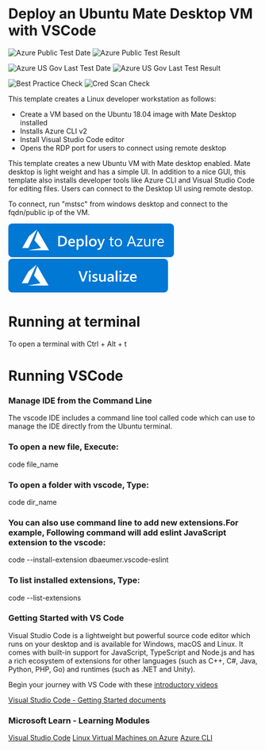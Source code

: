 # Deploy an Ubuntu Mate Desktop VM with VSCode

![Azure Public Test Date](https://azurequickstartsservice.blob.core.windows.net/badges/application-workloads/visualstudio/ubuntu-mate-desktop-vscode/PublicLastTestDate.svg)
![Azure Public Test Result](https://azurequickstartsservice.blob.core.windows.net/badges/application-workloads/visualstudio/ubuntu-mate-desktop-vscode/PublicDeployment.svg)

![Azure US Gov Last Test Date](https://azurequickstartsservice.blob.core.windows.net/badges/application-workloads/visualstudio/ubuntu-mate-desktop-vscode/FairfaxLastTestDate.svg)
![Azure US Gov Last Test Result](https://azurequickstartsservice.blob.core.windows.net/badges/application-workloads/visualstudio/ubuntu-mate-desktop-vscode/FairfaxDeployment.svg)

![Best Practice Check](https://azurequickstartsservice.blob.core.windows.net/badges/application-workloads/visualstudio/ubuntu-mate-desktop-vscode/BestPracticeResult.svg)
![Cred Scan Check](https://azurequickstartsservice.blob.core.windows.net/badges/application-workloads/visualstudio/ubuntu-mate-desktop-vscode/CredScanResult.svg)

This template creates a Linux developer workstation as follows:

- Create a VM based on the Ubuntu 18.04 image with Mate Desktop installed
- Installs Azure CLI v2
- Install Visual Studio Code editor
- Opens the RDP port for users to connect using remote desktop

This template creates a new Ubuntu VM with Mate desktop enabled. Mate desktop is light weight and has a simple UI. In addition to a nice GUI, this template also installs developer tools like Azure CLI and Visual Studio Code for editing files. Users can connect to the Desktop UI using remote destop.

To connect, run "mstsc" from windows desktop and connect to the fqdn/public ip of the VM.
 
[![Deploy To Azure](https://raw.githubusercontent.com/Azure/azure-quickstart-templates/master/1-CONTRIBUTION-GUIDE/images/deploytoazure.svg?sanitize=true)](https://portal.azure.com/#create/Microsoft.Template/uri/https%3A%2F%2Fraw.githubusercontent.com%2FAzure%2Fazure-quickstart-templates%2Fmaster%2Fapplication-workloads%2Fvisualstudio%2Fubuntu-mate-desktop-vscode%2Fazuredeploy.json)  [![Visualize](https://raw.githubusercontent.com/Azure/azure-quickstart-templates/master/1-CONTRIBUTION-GUIDE/images/visualizebutton.svg?sanitize=true)](http://armviz.io/#/?load=https%3A%2F%2Fraw.githubusercontent.com%2FAzure%2Fazure-quickstart-templates%2Fmaster%2Fapplication-workloads%2Fvisualstudio%2Fubuntu-mate-desktop-vscode%2Fazuredeploy.json)

# Running at terminal 

To open a terminal with Ctrl + Alt + t

# Running VSCode

### Manage IDE from the Command Line
The vscode IDE includes a command line tool called code which can use to manage the IDE directly from the Ubuntu terminal.

### To open a new file, Execute:
code file_name

### To open a folder with vscode, Type:
code dir_name

### You can also use command line to add new extensions.For example, Following command will add eslint JavaScript extension to the vscode:
code --install-extension dbaeumer.vscode-eslint

### To list installed extensions, Type:
code --list-extensions

### Getting Started with VS Code

Visual Studio Code is a lightweight but powerful source code editor which runs on your desktop and is available for Windows, macOS and Linux. It comes with built-in support for JavaScript, TypeScript and Node.js and has a rich ecosystem of extensions for other languages (such as C++, C#, Java, Python, PHP, Go) and runtimes (such as .NET and Unity). 

Begin your journey with VS Code with these [introductory videos](https://code.visualstudio.com/docs/introvideos/overview)

[Visual Studio Code - Getting Started documents](https://code.visualstudio.com/docs)

### Microsoft Learn - Learning Modules

[Visual Studio Code](https://docs.microsoft.com/en-us/learn/browse/?term=Visual%20Studio%20Code)
[Linux Virtual Machines on Azure](https://docs.microsoft.com/en-us/learn/browse/?term=Linux%20Virtual%20Machine)
[Azure CLI](https://docs.microsoft.com/en-us/learn/browse/?term=Azure%20CLI)


